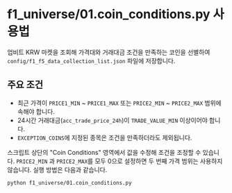 # f1_universe/01.coin_conditions.py 사용법

업비트 KRW 마켓을 조회해 가격대와 거래대금 조건을 만족하는 코인을 선별하여
`config/f1_f5_data_collection_list.json` 파일에 저장합니다.

## 주요 조건
- 최근 가격이 `PRICE1_MIN` ~ `PRICE1_MAX` 또는 `PRICE2_MIN` ~ `PRICE2_MAX` 범위에 속해야 합니다.
- 24시간 거래대금(`acc_trade_price_24h`)이 `TRADE_VALUE_MIN` 이상이어야 합니다.
- `EXCEPTION_COINS`에 지정된 종목은 조건을 만족하더라도 제외됩니다.

스크립트 상단의 "Coin Conditions" 영역에서 값을 수정해 조건을 조정할 수 있습니다.
`PRICE2_MIN` 과 `PRICE2_MAX`를 모두 0으로 설정하면 두 번째 가격 범위는 사용하지 않습니다.
실행 방법은 다음과 같습니다.
```bash
python f1_universe/01.coin_conditions.py
```
